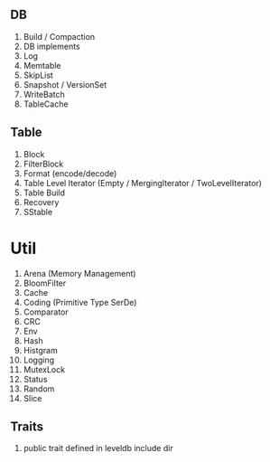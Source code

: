## DB
1. Build / Compaction
2. DB implements
3. Log
4. Memtable
5. SkipList
6. Snapshot / VersionSet
7. WriteBatch
8. TableCache

## Table
1.  Block
2.  FilterBlock
3. Format (encode/decode)
4. Table Level Iterator (Empty / MergingIterator / TwoLevelIterator)
5. Table Build
6. Recovery
7. SStable
# Util
1. Arena (Memory Management) 
2. BloomFilter
3. Cache
4. Coding (Primitive Type SerDe)
5. Comparator 
6. CRC
7. Env
8. Hash
9. Histgram
10. Logging
11. MutexLock
12. Status
13. Random
14. Slice
## Traits
1. public trait defined in leveldb include dir

